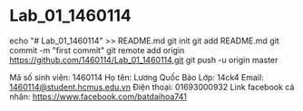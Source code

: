 # Lab_01_1460114
echo "# Lab_01_1460114" >> README.md
git init
git add README.md
git commit -m "first commit"
git remote add origin https://github.com/1460114/Lab_01_1460114.git
git push -u origin master

Mã số sinh viên: 1460114
Họ tên: Lương Quốc Bảo
Lớp: 14ck4
Email: 1460114@student.hcmus.edu.vn
Điện thoại: 01693000932 
Link facebook cá nhân: https://www.facebook.com/batdaihoa741 

